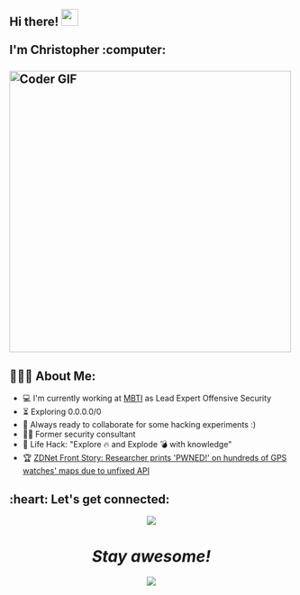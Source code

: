 <h2 align="left">
 <abc>
  <br>Hi there! <img src="https://user-images.githubusercontent.com/42378118/110234147-e3259600-7f4e-11eb-95be-0c4047144dea.gif" width="30"><br>
  <br> I'm Christopher :computer:<br>
  <br>
    <img src="https://media.giphy.com/media/SWoSkN6DxTszqIKEqv/giphy.gif" alt="Coder GIF" width="500">
 </abc>
</h2> 


<h2 align="left">👨🏻‍💻 About Me:</h2>

- :computer: I'm currently working at [MBTI](https://www.mercedes-benz-techinnovation.com/) as Lead Expert Offensive Security
- :hourglass_flowing_sand:  Exploring 0.0.0.0/0
- :rocket: Always ready to collaborate for some hacking experiments :)
- :man_technologist: Former security consultant
- :dart: Life Hack: "Explore :fire: and Explode :bomb: with knowledge" 
- :trophy: [ZDNet Front Story: Researcher prints 'PWNED!' on hundreds of GPS watches' maps due to unfixed API](https://www.zdnet.com/article/researcher-prints-pwned-on-hundreds-of-gps-watches-maps-due-to-unfixed-api/)

<h2 align="left">:heart: Let's get connected:</h2>

<p align="center">
  <a href="https://twitter.com/schniggie">
    <img src="https://img.shields.io/twitter/follow/schniggie?style=for-the-badge&label=schniggie&logo=twitter&logoColor=00AEFF&labelColor=black&color=7fff00">  </a>

<h1 align='center'><i>Stay awesome!</i></h1>

<p align="center">
<a href="https://github.com/schniggie">
  <img align="center" src="https://github-readme-stats.vercel.app/api?username=schniggie&count_private=true&show_icons=true&theme=chartreuse-dark" />
</a>
</p>
